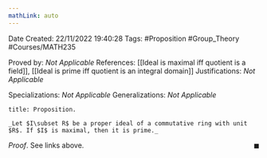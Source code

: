 ```yaml
---
mathLink: auto
---
```


<div class="topSpace"></div>

Date Created: 22/11/2022 19:40:28
Tags: #Proposition #Group_Theory #Courses/MATH235

Proved by: _Not Applicable_
References: [[Ideal is maximal iff quotient is a field]], [[Ideal is prime iff quotient is an integral domain]]
Justifications: _Not Applicable_

Specializations: _Not Applicable_
Generalizations: _Not Applicable_

``` ad-Proposition
title: Proposition.

_Let $I\subset R$ be a proper ideal of a commutative ring with unit $R$. If $I$ is maximal, then it is prime._

```

_Proof_. See links above.<span style="float:right;">$\blacksquare$</span>
